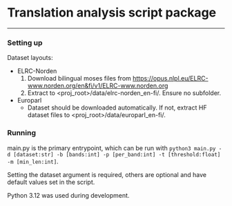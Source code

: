 # Translation analysis script package

---

### Setting up

Dataset layouts:
 - ELRC-Norden
   1) Download bilingual moses files 
        from https://opus.nlpl.eu/ELRC-www.norden.org/en&fi/v1/ELRC-www.norden.org
   2) Extract to <proj_root>/data/elrc-norden_en-fi/. Ensure no subfolder.
 - Europarl
   - Dataset should be downloaded automatically. If not, extract HF dataset files to 
        <proj_root>/data/europarl_en-fi/.

### Running

main.py is the primary entrypoint, which can be run with `python3 main.py -d [dataset:str]
-b [bands:int] -p [per_band:int] -t [threshold:float] -m [min_len:int]`.

Setting the dataset argument is required, others are optional and have default values set
in the script.

Python 3.12 was used during development.